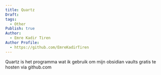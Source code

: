 ```yaml
---
title: Quartz
Draft: 
tags:
  - Other
Publish: true
Author:
  - Emre Kadir Tiren
Author Profile:
  - https://github.com/EmreKadirTiren
---
```

Quartz is het programma wat ik gebruik om mijn obsidian vaults gratis te hosten via  github.com 